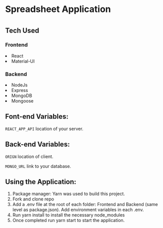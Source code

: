 
<h1>Spreadsheet Application<h1>

<h2>Tech Used</h2>

<h3>Frontend</h3>
<li>React</li>
<li>Material-UI</li>

<h3>Backend</h3>
<li>NodeJs</li>
<li>Express</li>
<li>MongoDB</li>
<li>Mongoose</li>


<h2>Font-end Variables:</h2>

`REACT_APP_API` location of your server.

<h2>Back-end Variables:</h2>

`ORIGN` location of client.


`MONGO_URL` link to your database.

<h2>Using the Application:</h2>

<ol>
<li>Package manager: Yarn was used to build this project. </li>
<li>Fork and clone repo</li>
<li>Add a .env file at the root of each folder: Frontend and Backend (same level as package.json). Add environment variables in each .env.</li>
<li>Run yarn install to install the necessary node_modules</li>
<li>Once completed run yarn start to start the application. </li>
  </ol>
